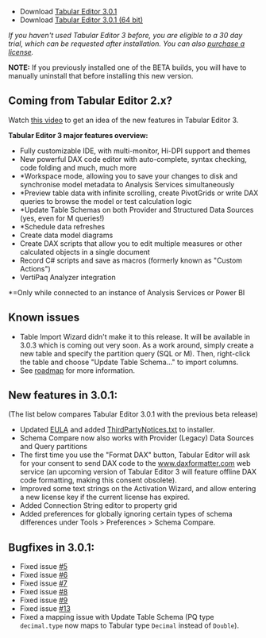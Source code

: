 - Download [Tabular Editor 3.0.1](https://cdn.tabulareditor.com/files/TabularEditor.3.0.1.x86.msi)
- Download [Tabular Editor 3.0.1 (64 bit)](https://cdn.tabulareditor.com/files/TabularEditor.3.0.1.x64.msi)

*If you haven't used Tabular Editor 3 before, you are eligible to a 30 day trial, which can be requested after installation. You can also [purchase a license](https://tabulareditor.com/#licensing).*

**NOTE:** If you previously installed one of the BETA builds, you will have to manually uninstall that before installing this new version.

## Coming from Tabular Editor 2.x?

Watch [this video](https://www.youtube.com/watch?v=pt3DdcjfImY) to get an idea of the new features in Tabular Editor 3.

**Tabular Editor 3 major features overview:**
- Fully customizable IDE, with multi-monitor, Hi-DPI support and themes
- New powerful DAX code editor with auto-complete, syntax checking, code folding and much, much more
- *Workspace mode, allowing you to save your changes to disk and synchronise model metadata to Analysis Services simultaneously
- *Preview table data with infinite scrolling, create PivotGrids or write DAX queries to browse the model or test calculation logic
- *Update Table Schemas on both Provider and Structured Data Sources (yes, even for M queries!)
- *Schedule data refreshes
- Create data model diagrams
- Create DAX scripts that allow you to edit multiple measures or other calculated objects in a single document
- Record C# scripts and save as macros (formerly known as "Custom Actions")
- VertiPaq Analyzer integration

*=Only while connected to an instance of Analysis Services or Power BI

## Known issues

- Table Import Wizard didn't make it to this release. It will be available in 3.0.3 which is coming out very soon. As a work around, simply create a new table and specify the partition query (SQL or M). Then, right-click the table and choose "Update Table Schema..." to import columns.
- See [roadmap](https://github.com/TabularEditor/TabularEditor3/issues/12) for more information.

## New features in 3.0.1:
(The list below compares Tabular Editor 3.0.1 with the previous beta release)

- Updated [EULA](https://tabulareditor.com/tabular-editor-software-license-agreement_ver-1-0/) and added [ThirdPartyNotices.txt](https://github.com/TabularEditor/TabularEditor3/blob/master/ThirdPartyNotices.txt) to installer.
- Schema Compare now also works with Provider (Legacy) Data Sources and Query partitions
- The first time you use the "Format DAX" button, Tabular Editor will ask for your consent to send DAX code to the www.daxformatter.com web service (an upcoming version of Tabular Editor 3 will feature offline DAX code formatting, making this consent obsolete).
- Improved some text strings on the Activation Wizard, and allow entering a new license key if the current license has expired.
- Added Connection String editor to property grid
- Added preferences for globally ignoring certain types of schema differences under Tools > Preferences > Schema Compare.

## Bugfixes in 3.0.1:

- Fixed issue [#5](https://github.com/TabularEditor/TabularEditor3/issues/5)
- Fixed issue [#6](https://github.com/TabularEditor/TabularEditor3/issues/6)
- Fixed issue [#7](https://github.com/TabularEditor/TabularEditor3/issues/7)
- Fixed issue [#8](https://github.com/TabularEditor/TabularEditor3/issues/8)
- Fixed issue [#9](https://github.com/TabularEditor/TabularEditor3/issues/9)
- Fixed issue [#13](https://github.com/TabularEditor/TabularEditor3/issues/13)
- Fixed a mapping issue with Update Table Schema (PQ type `decimal.type` now maps to Tabular type `Decimal` instead of `Double`).
